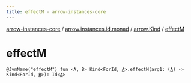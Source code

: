 ```yaml
---
title: effectM - arrow-instances-core
---
```


[arrow-instances-core](../../index.html) / [arrow.instances.id.monad](../index.html) / [arrow.Kind](index.html) / [effectM](./effect-m.html)

# effectM

`@JvmName("effectM") fun <A, B> Kind<ForId, `[`A`](effect-m.html#A)`>.effectM(arg1: (`[`A`](effect-m.html#A)`) -> Kind<ForId, `[`B`](effect-m.html#B)`>): Id<`[`A`](effect-m.html#A)`>`